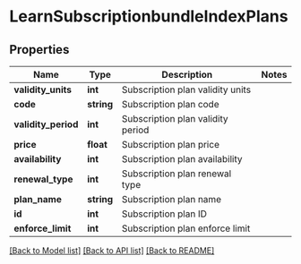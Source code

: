 # LearnSubscriptionbundleIndexPlans

## Properties
Name | Type | Description | Notes
------------ | ------------- | ------------- | -------------
**validity_units** | **int** | Subscription plan validity units | 
**code** | **string** | Subscription plan code | 
**validity_period** | **int** | Subscription plan validity period | 
**price** | **float** | Subscription plan price | 
**availability** | **int** | Subscription plan availability | 
**renewal_type** | **int** | Subscription plan renewal type | 
**plan_name** | **string** | Subscription plan name | 
**id** | **int** | Subscription plan ID | 
**enforce_limit** | **int** | Subscription plan enforce limit | 

[[Back to Model list]](../README.md#documentation-for-models) [[Back to API list]](../README.md#documentation-for-api-endpoints) [[Back to README]](../README.md)


